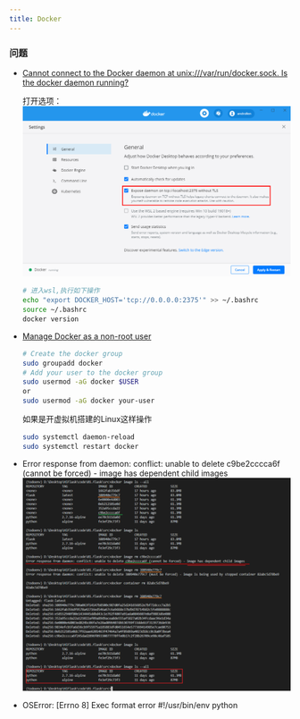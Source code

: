 ```yaml
---
title: Docker  
---
```


### 问题

- [Cannot connect to the Docker daemon at unix:///var/run/docker.sock. Is the docker daemon running?](https://blog.csdn.net/HOOKTTG/article/details/80626369)

  打开选项：  
  ![docker](Assets/20200604155323.png)

  ```sh
  # 进入wsl,执行如下操作
  echo "export DOCKER_HOST='tcp://0.0.0.0:2375'" >> ~/.bashrc
  source ~/.bashrc
  docker version
  ```

- [Manage Docker as a non-root user](https://docs.docker.com/engine/install/linux-postinstall/)

  ```sh
  # Create the docker group
  sudo groupadd docker
  # Add your user to the docker group
  sudo usermod -aG docker $USER
  or
  sudo usermod -aG docker your-user
  ```

  如果是开虚拟机搭建的Linux这样操作

  ```sh
  sudo systemctl daemon-reload
  sudo systemctl restart docker
  ```

- Error response from daemon: conflict: unable to delete c9be2cccca6f (cannot be forced) - image has dependent child images
  ![image](Assets/20190522104644.png)

- OSError: [Errno 8] Exec format error
  #!/usr/bin/env python
